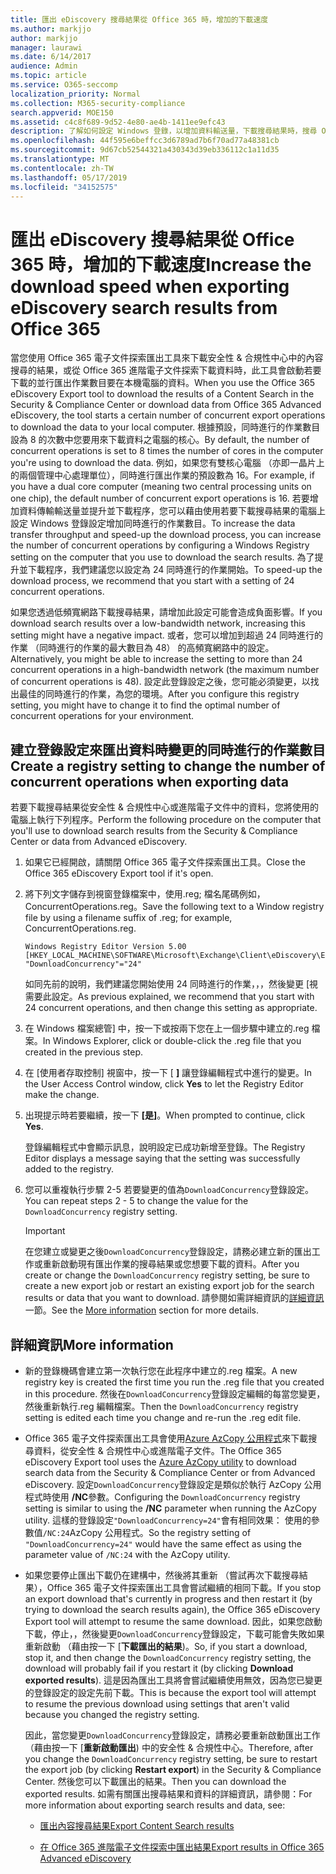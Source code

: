 ```yaml
---
title: 匯出 eDiscovery 搜尋結果從 Office 365 時，增加的下載速度
ms.author: markjjo
author: markjjo
manager: laurawi
ms.date: 6/14/2017
audience: Admin
ms.topic: article
ms.service: O365-seccomp
localization_priority: Normal
ms.collection: M365-security-compliance
search.appverid: MOE150
ms.assetid: c4c8f689-9d52-4e80-ae4b-1411ee9efc43
description: 了解如何設定 Windows 登錄，以增加資料輸送量，下載搜尋結果時，搜尋 Office 365 中的安全性 & 合規性中心] 及 [進階電子文件探索中的資料。
ms.openlocfilehash: 44f595e6beffcc3d6789ad7b6f70ad77a48381cb
ms.sourcegitcommit: 9d67cb52544321a430343d39eb336112c1a11d35
ms.translationtype: MT
ms.contentlocale: zh-TW
ms.lasthandoff: 05/17/2019
ms.locfileid: "34152575"
---
```

# <a name="increase-the-download-speed-when-exporting-ediscovery-search-results-from-office-365"></a><span data-ttu-id="be05a-103">匯出 eDiscovery 搜尋結果從 Office 365 時，增加的下載速度</span><span class="sxs-lookup"><span data-stu-id="be05a-103">Increase the download speed when exporting eDiscovery search results from Office 365</span></span>

<span data-ttu-id="be05a-104">當您使用 Office 365 電子文件探索匯出工具來下載安全性 & 合規性中心中的內容搜尋的結果，或從 Office 365 進階電子文件探索下載資料時，此工具會啟動若要下載的並行匯出作業數目要在本機電腦的資料。</span><span class="sxs-lookup"><span data-stu-id="be05a-104">When you use the Office 365 eDiscovery Export tool to download the results of a Content Search in the Security & Compliance Center or download data from Office 365 Advanced eDiscovery, the tool starts a certain number of concurrent export operations to download the data to your local computer.</span></span> <span data-ttu-id="be05a-105">根據預設，同時進行的作業數目設為 8 的次數中您要用來下載資料之電腦的核心。</span><span class="sxs-lookup"><span data-stu-id="be05a-105">By default, the number of concurrent operations is set to 8 times the number of cores in the computer you're using to download the data.</span></span> <span data-ttu-id="be05a-106">例如，如果您有雙核心電腦 （亦即一晶片上的兩個管理中心處理單位），同時進行匯出作業的預設數為 16。</span><span class="sxs-lookup"><span data-stu-id="be05a-106">For example, if you have a dual core computer (meaning two central processing units on one chip), the default number of concurrent export operations is 16.</span></span> <span data-ttu-id="be05a-107">若要增加資料傳輸輸送量並提升並下載程序，您可以藉由使用若要下載搜尋結果的電腦上設定 Windows 登錄設定增加同時進行的作業數目。</span><span class="sxs-lookup"><span data-stu-id="be05a-107">To increase the data transfer throughput and speed-up the download process, you can increase the number of concurrent operations by configuring a Windows Registry setting on the computer that you use to download the search results.</span></span> <span data-ttu-id="be05a-108">為了提升並下載程序，我們建議您以設定為 24 同時進行的作業開始。</span><span class="sxs-lookup"><span data-stu-id="be05a-108">To speed-up the download process, we recommend that you start with a setting of 24 concurrent operations.</span></span>
  
<span data-ttu-id="be05a-109">如果您透過低頻寬網路下載搜尋結果，請增加此設定可能會造成負面影響。</span><span class="sxs-lookup"><span data-stu-id="be05a-109">If you download search results over a low-bandwidth network, increasing this setting might have a negative impact.</span></span> <span data-ttu-id="be05a-110">或者，您可以增加到超過 24 同時進行的作業 （同時進行的作業的最大數目為 48） 的高頻寬網路中的設定。</span><span class="sxs-lookup"><span data-stu-id="be05a-110">Alternatively, you might be able to increase the setting to more than 24 concurrent operations in a high-bandwidth network (the maximum number of concurrent operations is 48).</span></span> <span data-ttu-id="be05a-111">設定此登錄設定之後，您可能必須變更，以找出最佳的同時進行的作業，為您的環境。</span><span class="sxs-lookup"><span data-stu-id="be05a-111">After you configure this registry setting, you might have to change it to find the optimal number of concurrent operations for your environment.</span></span>
  
## <a name="create-a-registry-setting-to-change-the-number-of-concurrent-operations-when-exporting-data"></a><span data-ttu-id="be05a-112">建立登錄設定來匯出資料時變更的同時進行的作業數目</span><span class="sxs-lookup"><span data-stu-id="be05a-112">Create a registry setting to change the number of concurrent operations when exporting data</span></span>

<span data-ttu-id="be05a-113">若要下載搜尋結果從安全性 & 合規性中心或進階電子文件中的資料，您將使用的電腦上執行下列程序。</span><span class="sxs-lookup"><span data-stu-id="be05a-113">Perform the following procedure on the computer that you'll use to download search results from the Security & Compliance Center or data from Advanced eDiscovery.</span></span>
  
1. <span data-ttu-id="be05a-114">如果它已經開啟，請關閉 Office 365 電子文件探索匯出工具。</span><span class="sxs-lookup"><span data-stu-id="be05a-114">Close the Office 365 eDiscovery Export tool if it's open.</span></span> 
    
2. <span data-ttu-id="be05a-115">將下列文字儲存到視窗登錄檔案中，使用.reg; 檔名尾碼例如，ConcurrentOperations.reg。</span><span class="sxs-lookup"><span data-stu-id="be05a-115">Save the following text to a Window registry file by using a filename suffix of .reg; for example, ConcurrentOperations.reg.</span></span> 
    
    ```
    Windows Registry Editor Version 5.00
    [HKEY_LOCAL_MACHINE\SOFTWARE\Microsoft\Exchange\Client\eDiscovery\ExportTool]
    "DownloadConcurrency"="24"
    ```

    <span data-ttu-id="be05a-116">如同先前的說明，我們建議您開始使用 24 同時進行的作業，，，然後變更 [視需要此設定。</span><span class="sxs-lookup"><span data-stu-id="be05a-116">As previous explained, we recommend that you start with 24 concurrent operations, and then change this setting as appropriate.</span></span>
    
3. <span data-ttu-id="be05a-117">在 Windows 檔案總管] 中，按一下或按兩下您在上一個步驟中建立的.reg 檔案。</span><span class="sxs-lookup"><span data-stu-id="be05a-117">In Windows Explorer, click or double-click the .reg file that you created in the previous step.</span></span>
    
4. <span data-ttu-id="be05a-118">在 [使用者存取控制] 視窗中，按一下 [ **]** 讓登錄編輯程式中進行的變更。</span><span class="sxs-lookup"><span data-stu-id="be05a-118">In the User Access Control window, click **Yes** to let the Registry Editor make the change.</span></span> 
    
5. <span data-ttu-id="be05a-119">出現提示時若要繼續，按一下 **[是]**。</span><span class="sxs-lookup"><span data-stu-id="be05a-119">When prompted to continue, click **Yes**.</span></span>
    
    <span data-ttu-id="be05a-120">登錄編輯程式中會顯示訊息，說明設定已成功新增至登錄。</span><span class="sxs-lookup"><span data-stu-id="be05a-120">The Registry Editor displays a message saying that the setting was successfully added to the registry.</span></span>
    
6. <span data-ttu-id="be05a-121">您可以重複執行步驟 2-5 若要變更的值為`DownloadConcurrency`登錄設定。</span><span class="sxs-lookup"><span data-stu-id="be05a-121">You can repeat steps 2 - 5 to change the value for the  `DownloadConcurrency` registry setting.</span></span> 
    
    > [!IMPORTANT]
    > <span data-ttu-id="be05a-122">在您建立或變更之後`DownloadConcurrency`登錄設定，請務必建立新的匯出工作或重新啟動現有匯出作業的搜尋結果或您想要下載的資料。</span><span class="sxs-lookup"><span data-stu-id="be05a-122">After you create or change the  `DownloadConcurrency` registry setting, be sure to create a new export job or restart an existing export job for the search results or data that you want to download.</span></span> <span data-ttu-id="be05a-123">請參閱如需詳細資訊的[詳細資訊](#more-information)一節。</span><span class="sxs-lookup"><span data-stu-id="be05a-123">See the [More information](#more-information) section for more details.</span></span> 
  
## <a name="more-information"></a><span data-ttu-id="be05a-124">詳細資訊</span><span class="sxs-lookup"><span data-stu-id="be05a-124">More information</span></span>

- <span data-ttu-id="be05a-125">新的登錄機碼會建立第一次執行您在此程序中建立的.reg 檔案。</span><span class="sxs-lookup"><span data-stu-id="be05a-125">A new registry key is created the first time you run the .reg file that you created in this procedure.</span></span> <span data-ttu-id="be05a-126">然後在`DownloadConcurrency`登錄設定編輯的每當您變更，然後重新執行.reg 編輯檔案。</span><span class="sxs-lookup"><span data-stu-id="be05a-126">Then the  `DownloadConcurrency` registry setting is edited each time you change and re-run the .reg edit file.</span></span> 
    
- <span data-ttu-id="be05a-127">Office 365 電子文件探索匯出工具會使用[Azure AzCopy 公用程式](https://go.microsoft.com/fwlink/?linkid=849949)來下載搜尋資料，從安全性 & 合規性中心或進階電子文件。</span><span class="sxs-lookup"><span data-stu-id="be05a-127">The Office 365 eDiscovery Export tool uses the [Azure AzCopy utility](https://go.microsoft.com/fwlink/?linkid=849949) to download search data from the Security & Compliance Center or from Advanced eDiscovery.</span></span> <span data-ttu-id="be05a-128">設定`DownloadConcurrency`登錄設定是類似於執行 AzCopy 公用程式時使用 **/NC**參數。</span><span class="sxs-lookup"><span data-stu-id="be05a-128">Configuring the  `DownloadConcurrency` registry setting is similar to using the **/NC** parameter when running the AzCopy utility.</span></span> <span data-ttu-id="be05a-129">這樣的登錄設定`"DownloadConcurrency=24"`會有相同效果： 使用的參數值`/NC:24`AzCopy 公用程式。</span><span class="sxs-lookup"><span data-stu-id="be05a-129">So the registry setting of  `"DownloadConcurrency=24"` would have the same effect as using the parameter value of  `/NC:24` with the AzCopy utility.</span></span> 
    
- <span data-ttu-id="be05a-130">如果您要停止匯出下載仍在建構中，然後將其重新 （嘗試再次下載搜尋結果），Office 365 電子文件探索匯出工具會嘗試繼續的相同下載。</span><span class="sxs-lookup"><span data-stu-id="be05a-130">If you stop an export download that's currently in progress and then restart it (by trying to download the search results again), the Office 365 eDiscovery Export tool will attempt to resume the same download.</span></span> <span data-ttu-id="be05a-131">因此，如果您啟動下載，停止，，然後變更`DownloadConcurrency`登錄設定，下載可能會失敗如果重新啟動 （藉由按一下 [**下載匯出的結果**)。</span><span class="sxs-lookup"><span data-stu-id="be05a-131">So, if you start a download, stop it, and then change the  `DownloadConcurrency` registry setting, the download will probably fail if you restart it (by clicking **Download exported results**).</span></span> <span data-ttu-id="be05a-132">這是因為匯出工具將會嘗試繼續使用無效，因為您已變更的登錄設定的設定先前下載。</span><span class="sxs-lookup"><span data-stu-id="be05a-132">This is because the export tool will attempt to resume the previous download using settings that aren't valid because you changed the registry setting.</span></span>
    
    <span data-ttu-id="be05a-133">因此，當您變更`DownloadConcurrency`登錄設定，請務必要重新啟動匯出工作 （藉由按一下 [**重新啟動匯出**) 中的安全性 & 合規性中心。</span><span class="sxs-lookup"><span data-stu-id="be05a-133">Therefore, after you change the  `DownloadConcurrency` registry setting, be sure to restart the export job (by clicking **Restart export**) in the Security & Compliance Center.</span></span> <span data-ttu-id="be05a-134">然後您可以下載匯出的結果。</span><span class="sxs-lookup"><span data-stu-id="be05a-134">Then you can download the exported results.</span></span> <span data-ttu-id="be05a-135">如需有關匯出搜尋結果和資料的詳細資訊，請參閱：</span><span class="sxs-lookup"><span data-stu-id="be05a-135">For more information about exporting search results and data, see:</span></span>
    
  - [<span data-ttu-id="be05a-136">匯出內容搜尋結果</span><span class="sxs-lookup"><span data-stu-id="be05a-136">Export Content Search results</span></span>](export-search-results.md)
    
  - [<span data-ttu-id="be05a-137">在 Office 365 進階電子文件探索中匯出結果</span><span class="sxs-lookup"><span data-stu-id="be05a-137">Export results in Office 365 Advanced eDiscovery</span></span>](export-results-in-advanced-ediscovery.md)
    
